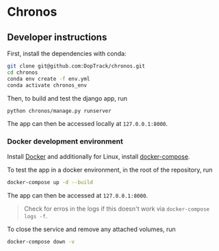 # Chronos

## Developer instructions

First, install the dependencies with conda:

```bash
git clone git@github.com:DopTrack/chronos.git
cd chronos
conda env create -f env.yml
conda activate chronos_env
```

Then, to build and test the django app, run

```bash
python chronos/manage.py runserver
```

The app can then be accessed locally at `127.0.0.1:8000`.

### Docker development environment
Install [Docker](https://docs.docker.com/get-docker/) and additionally for Linux, install [docker-compose](https://docs.docker.com/compose/install/).

To test the app in a docker environment, in the root of the repository, run

```bash
docker-compose up -d --build
```

The app can then be accessed at `127.0.0.1:8000`. 
>Check for erros in the logs if this doesn't work via `docker-compose logs -f`.

To close the service and remove any attached volumes, run

```bash
docker-compose down -v
```